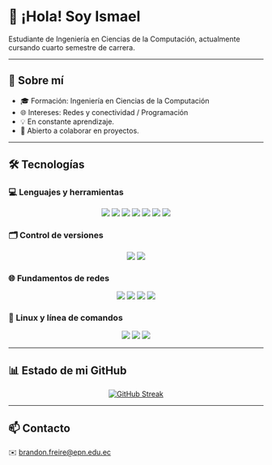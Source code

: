 # 👋 ¡Hola! Soy Ismael

Estudiante de Ingeniería en Ciencias de la Computación, actualmente cursando cuarto semestre de carrera.

---

## 🧠 Sobre mí

- 🎓 Formación: Ingeniería en Ciencias de la Computación
- 🌐 Intereses: Redes y conectividad / Programación
- 💡 En constante aprendizaje.  
- 🤝 Abierto a colaborar en proyectos.

---

## 🛠️ Tecnologías

### 💻 Lenguajes y herramientas

<div align="center">

  <img src="https://img.shields.io/badge/-Python-3776AB?logo=python&logoColor=white&style=for-the-badge" />
  <img src="https://img.shields.io/badge/-Java-007396?logo=java&logoColor=white&style=for-the-badge" />
  <img src="https://img.shields.io/badge/-SQL-4479A1?logo=mysql&logoColor=white&style=for-the-badge" />
  <img src="https://img.shields.io/badge/-Markdown-000000?logo=markdown&logoColor=white&style=for-the-badge" />
  <img src="https://img.shields.io/badge/Jupyter-F37626?logo=jupyter&logoColor=white&style=for-the-badge" />
  <img src="https://img.shields.io/badge/VS%20Code-007ACC?logo=visualstudiocode&logoColor=white&style=for-the-badge" />
  <img src="https://img.shields.io/badge/MATLAB-0076A8?logo=mathworks&logoColor=white&style=for-the-badge" />


</div>

### 🗂️ Control de versiones

<div align="center">

  <img src="https://img.shields.io/badge/-Git-F05032?logo=git&logoColor=white&style=for-the-badge" />
  <img src="https://img.shields.io/badge/-GitHub-181717?logo=github&logoColor=white&style=for-the-badge" />

</div>

### 🌐 Fundamentos de redes

<div align="center">

  <img src="https://img.shields.io/badge/OSI_Model-007ACC?style=for-the-badge&logo=networkx&logoColor=white" />
  <img src="https://img.shields.io/badge/TCP/IP-005C97?style=for-the-badge&logo=gnu&logoColor=white" />
  <img src="https://img.shields.io/badge/NAT/Firewall-004C99?style=for-the-badge&logo=proxmox&logoColor=white" />
  <img src="https://img.shields.io/badge/DHCP/IPv4-003C7E?style=for-the-badge&logo=windows95&logoColor=white" />

</div>

### 🐧 Linux y línea de comandos

<div align="center">

  <img src="https://img.shields.io/badge/Linux-FCC624?style=for-the-badge&logo=linux&logoColor=black" />
  <img src="https://img.shields.io/badge/Bash-4EAA25?style=for-the-badge&logo=gnubash&logoColor=white" />
  <img src="https://img.shields.io/badge/Terminal-000000?style=for-the-badge&logo=windows-terminal&logoColor=white" />

</div>

---

## 📊 Estado de mi GitHub

<div align="center">
  <a href="https://git.io/streak-stats">
    <img src="https://streak-stats.demolab.com?user=TU_USUARIO&theme=dark&hide_border=true" alt="GitHub Streak" />
  </a>
</div>

---

## 📫 Contacto

✉️ brandon.freire@epn.edu.ec 

